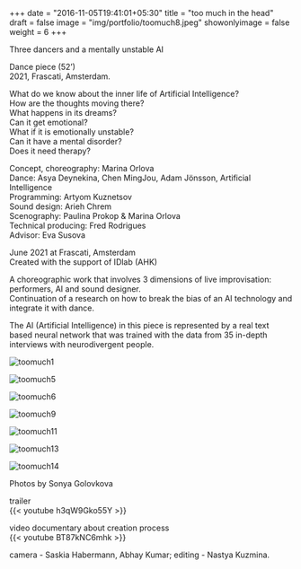 +++
date = "2016-11-05T19:41:01+05:30"
title = "too much in the head"
draft = false
image = "img/portfolio/toomuch8.jpeg"
showonlyimage = false
weight = 6
+++

Three dancers and a mentally unstable AI

<!--more-->

Dance piece (52’)  
2021, Frascati, Amsterdam.  

What do we know about the inner life of Artificial Intelligence?  
How are the thoughts moving there?  
What happens in its dreams?  
Can it get emotional?  
What if it is emotionally unstable?  
Can it have a mental disorder?  
Does it need therapy?  

Concept, choreography: Marina Orlova  
Dance: Asya Deynekina, Chen MingJou, Adam Jönsson, Artificial Intelligence  
Programming: Artyom Kuznetsov  
Sound design: Arieh Chrem  
Scenography: Paulina Prokop & Marina Orlova  
Technical producing: Fred Rodrigues  
Advisor: Eva Susova  

June 2021 at Frascati, Amsterdam  
Created with the support of IDlab (AHK)  

A choreographic work that involves 3 dimensions of live improvisation: performers, AI and sound designer.  
Continuation of a research on how to break the bias of an AI technology and integrate it with dance.  

The AI (Artificial Intelligence) in this piece is represented by a real text based neural network that was trained with the data from 35 in-depth interviews with neurodivergent people.  


![toomuch1][1]

![toomuch5][2]

![toomuch6][3]

![toomuch9][4]

![toomuch11][5]

![toomuch13][6]

![toomuch14][7]

Photos by Sonya Golovkova  

trailer   
{{< youtube h3qW9Gko55Y >}}   


video documentary about creation process  
{{< youtube BT87kNC6mhk >}}  

  
camera - Saskia Habermann, Abhay Kumar; editing - Nastya Kuzmina.

[1]: /img/portfolio/toomuch1.jpeg
[2]: /img/portfolio/toomuch5.jpeg
[3]: /img/portfolio/toomuch6.jpeg
[4]: /img/portfolio/toomuch9.jpeg
[5]: /img/portfolio/toomuch11.jpeg
[6]: /img/portfolio/toomuch13.jpeg
[7]: /img/portfolio/toomuch14.jpeg